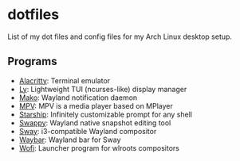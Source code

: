 # dotfiles

List of my dot files and config files for my Arch Linux desktop setup.

## Programs

- [Alacritty](https://github.com/alacritty/alacritty): Terminal emulator
- [Ly](https://github.com/fairyglade/ly): Lightweight TUI (ncurses-like) display manager 
- [Mako](https://github.com/emersion/mako): Wayland notification daemon
- [MPV](https://mpv.io/): MPV is a media player based on MPlayer 
- [Starship](https://github.com/starship/starship): Infinitely customizable prompt for any shell
- [Swappy](https://github.com/jtheoof/swappy): Wayland native snapshot editing tool 
- [Sway](https://github.com/swaywm/sway): i3-compatible Wayland compositor
- [Waybar](https://github.com/Alexays/Waybar): Wayland bar for Sway
- [Wofi](https://hg.sr.ht/~scoopta/wofi): Launcher program for wlroots compositors